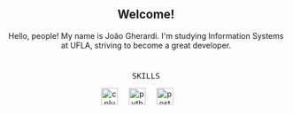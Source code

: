 <h2 align="center"><b>Welcome!</b></h2>
<p align="center">Hello, people! My name is João Gherardi. I'm studying Information Systems at UFLA, striving to become a great developer.</p>


<h1> </h1>
<pre align="center">SKILLS</pre>

<div align="center">
  <img src="https://skillicons.dev/icons?i=cpp" height="30" alt="cplusplus logo" />
  <img width="12" />
  <img src="https://skillicons.dev/icons?i=python" height="30" alt="python logo" />
  <img width="12" />
  <img src="https://skillicons.dev/icons?i=postgres" height="30" alt="postgres logo" />
  <img width="12" />
  <img width="12" />
</div>

###

